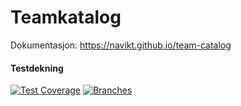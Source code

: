 # Teamkatalog

Dokumentasjon: https://navikt.github.io/team-catalog

#### Testdekning
[![Test Coverage](https://navikt.github.io/team-catalog/test-coverage/backend/badges/backend-jacoco.svg)](https://navikt.github.io/team-catalog/test-coverage/backend/)
[![Branches](https://navikt.github.io/team-catalog/test-coverage/backend/badges/backend-branches.svg)](https://navikt.github.io/team-catalog/test-coverage/backend/)